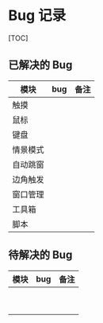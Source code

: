 # Bug 记录

[TOC]

## 已解决的 Bug

| 模块     | bug  | 备注 |
| -------- | ---- | ---- |
| 触摸     |      |      |
| 鼠标     |      |      |
| 键盘     |      |      |
| 情景模式 |      |      |
| 自动跳窗 |      |      |
| 边角触发 |      |      |
| 窗口管理 |      |      |
| 工具箱   |      |      |
| 脚本     |      |      |







## 待解决的 Bug

| 模块 | bug  | 备注 |
| ---- | ---- | ---- |
|      |      |      |
|      |      |      |
|      |      |      |
|      |      |      |
|      |      |      |
|      |      |      |
|      |      |      |
|      |      |      |
|      |      |      |





